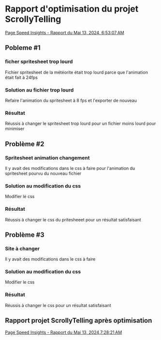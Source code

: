 # Rapport d'optimisation du projet ScrollyTelling
[Page Speed Insights - Rapport du Mai 13, 2024, 6:53:07 AM](https://pagespeed.web.dev/analysis/https-sitmonternna-tim-momo-com/bv4wbftlv8?form_factor=desktop)

## Pobleme #1
### ficher spritesheet trop lourd 
Fichier spritesheet de la météorite était trop lourd parce que l'animation était fait à 24fps
### Solution au fichier trop lourd
Refaire l'animation du spritesheet à 8 fps et l'exporter de nouveau
### Résultat
Réussis à changer le spritesheet trop lourd pour un fichier moins lourd pour minimiser 

## Problème #2
### Spritesheet animation changement
Il y avait des modifications dans le css à faire pour l'animation du spritesheet pourvu du nouveau fichier
### Solution au modification du css
Modifier le css 
### Résultat
Réussis à changer le css du pritesheeet pour un résultat satisfaisant

## Problème #3
### Site à changer
Il y avait des modifications dans le css à faire 
### Solution au modification du css
Modifier le css 
### Résultat
Réussis à changer le css pour un résultat satisfaisant

## Rapport projet ScrollyTelling après optimisation
[Page Speed Insights - Rapport du Mai 13, 2024,7:28:21 AM](https://pagespeed.web.dev/analysis/https-sitmonternna-tim-momo-com/bqimnwn7ek?form_factor=desktop)

